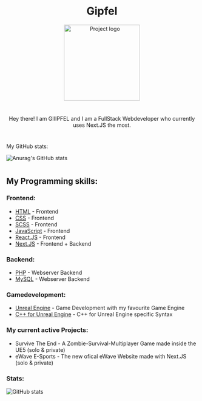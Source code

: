 <h1 align="center"> Gipfel </h1>
<p align="center">
 <img width=200px height=200px src="https://sexygipfel.de/gipfel.png" alt="Project logo">
</p>

<h1></h1>

<p align="center"> Hey there! I am GIIIPFEL and I am a FullStack Webdeveloper who currently uses Next.JS the most. </p>

<h1></h1>

<p> My GitHub stats: </p>

![Anurag's GitHub stats](https://github-readme-stats.vercel.app/api?username=Gipfel&count_private=true&theme=radical)

<h1></h1>

<h2>My Programming skills:</h2>

<h3> Frontend: </h3>

- [HTML](https://en.wikipedia.org/wiki/HTML) - Frontend
- [CSS](https://en.wikipedia.org/wiki/CSS) - Frontend
- [SCSS](https://sass-lang.com/) - Frontend
- [JavaScript](https://en.wikipedia.org/wiki/JavaScript) - Frontend
- [React.JS](https://reactjs.org/) - Frontend
- [Next.JS](https://nextjs.org/) - Frontend + Backend


<h3> Backend: </h3>

- [PHP](https://www.php.net/) - Webserver Backend
- [MySQL](https://www.mysql.com/de/) - Webserver Backend


<h3> Gamedevelopment: </h3>

- [Unreal Engine](https://nextjs.org/) - Game Development with my favourite Game Engine
- [C++ for Unreal Engine](https://nextjs.org/) - C++ for Unreal Engine specific Syntax

<h3> My current active Projects: </h3>

<ul>
 <li>Survive The End - A Zombie-Survival-Multiplayer Game made inside the UE5 (solo & private)</li>
 <li>eWave E-Sports - The new ofical eWave Website made with Next.JS (solo & private)</li>
</ul>


<h3> Stats: </h3>

![GitHub stats](https://github-readme-stats.vercel.app/api/top-langs/?username=Gipfel&theme=radical)
